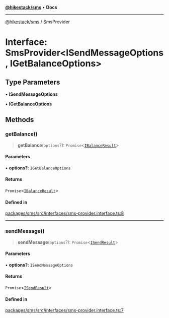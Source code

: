 [**@hikestack/sms**](/official/reference/sms/index.md) • **Docs**

***

[@hikestack/sms](/official/reference/sms/globals.md) / SmsProvider

# Interface: SmsProvider\<ISendMessageOptions, IGetBalanceOptions\>

## Type Parameters

• **ISendMessageOptions**

• **IGetBalanceOptions**

## Methods

### getBalance()

> **getBalance**(`options`?): `Promise`\<[`IBalanceResult`](/official/reference/sms/type-aliases/IBalanceResult.md)\>

#### Parameters

• **options?**: `IGetBalanceOptions`

#### Returns

`Promise`\<[`IBalanceResult`](/official/reference/sms/type-aliases/IBalanceResult.md)\>

#### Defined in

[packages/sms/src/interfaces/sms-provider.interface.ts:8](https://github.com/hikestack/hike/blob/110006a71b16d35b8305bd3bea8f80d291c9c609/packages/sms/src/interfaces/sms-provider.interface.ts#L8)

***

### sendMessage()

> **sendMessage**(`options`?): `Promise`\<[`ISendResult`](/official/reference/sms/type-aliases/ISendResult.md)\>

#### Parameters

• **options?**: `ISendMessageOptions`

#### Returns

`Promise`\<[`ISendResult`](/official/reference/sms/type-aliases/ISendResult.md)\>

#### Defined in

[packages/sms/src/interfaces/sms-provider.interface.ts:7](https://github.com/hikestack/hike/blob/110006a71b16d35b8305bd3bea8f80d291c9c609/packages/sms/src/interfaces/sms-provider.interface.ts#L7)
